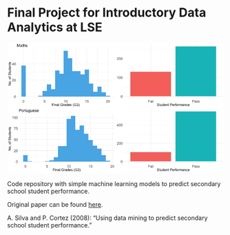# Final Project for Introductory Data Analytics at LSE

![](images/grades_dist_plot.jpg)

Code repository with simple machine learning models to predict secondary school student performance.

Original paper can be found [here](https://www.researchgate.net/publication/228780408_Using_data_mining_to_predict_secondary_school_student_performance).

A. Silva and P. Cortez (2008): “Using data mining to predict secondary school student performance.” 
